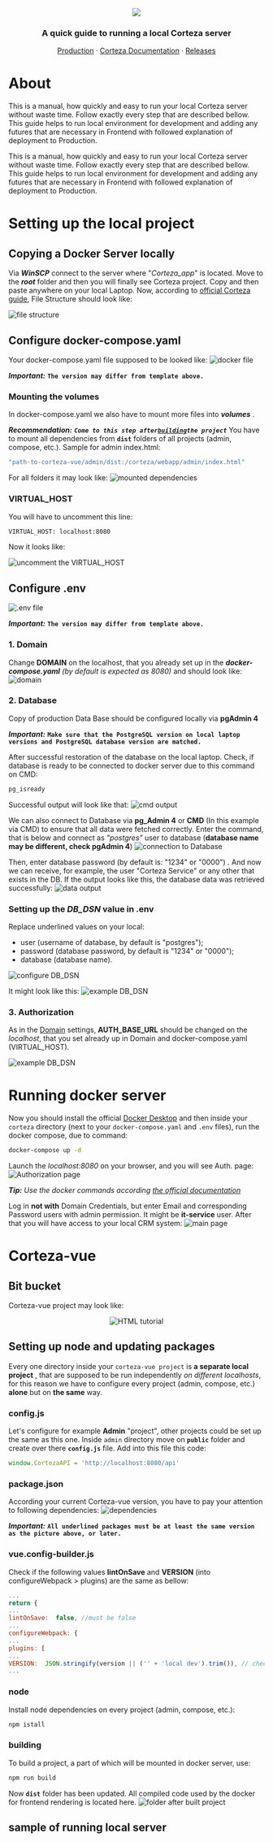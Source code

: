 <p align="center">
  <img src="https://i.postimg.cc/FKfmF4fQ/inteco.png" />
</p>
<h3  align="center">A quick guide to running a local Corteza server</h3>
<p align="center">
<a  href="https://devccrm.inteco.at/auth/login">Production</a>
&middot;
<a  href="https://docs.cortezaproject.org/corteza-docs/2023.9/devops-guide/index.html">Corteza Documentation</a>
&middot;
<a  href="https://releases.cortezaproject.org/files/">Releases</a>
</p>



# About

This is a manual, how quickly and easy to run your local Corteza server without waste time. Follow exactly every step that are described bellow. This guide helps to run local environment for development and adding any futures that are necessary in Frontend with followed explanation of deployment to Production.


This is a manual, how quickly and easy to run your local Corteza server without waste time. Follow exactly every step that are described bellow. This guide helps to run  local environment for development and adding any futures that are necessary in Frontend with followed explanation of deployment to Production.


# Setting up the local project

##  Copying a Docker Server locally 

Via ***WinSCP***  connect to the server where "*Corteza_app*" is located. 
Move to the ***root*** folder and then you will finally see Corteza project.
Copy and then paste anywhere on your local Laptop. Now, according to 
[official Corteza guide](https://docs.cortezaproject.org/corteza-docs/2024.9/devops-guide/#deploy-offline), File Structure should look like: 

![file structure](https://i.postimg.cc/GpswwxNL/1-file-structure.png)



## Configure docker-compose.yaml

Your docker-compose.yaml file supposed to be looked like: 
![docker file](https://i.postimg.cc/sfJFrXnh/2-docker-file.png)

***Important:***
**`The version may differ from template above.`**

### Mounting the volumes

In docker-compose.yaml we also have to mount more files into ***volumes*** . 

***Recommendation:***
***`Come to this step after`<a  href="#building">`building`</a>`the project`***
You have to mount all dependencies from **`dist`** folders of all projects (admin, compose, etc.). 
Sample for admin index.html:
```bash
"path-to-corteza-vue/admin/dist:/corteza/webapp/admin/index.html"
```
For all folders it may look like:
![mounted dependencies](https://i.postimg.cc/9MFMYS08/17-docker-compose-should-be-3.png)

### VIRTUAL_HOST

You will have to uncomment this line:
```bash
VIRTUAL_HOST: localhost:8080
```

Now it looks like:

![uncomment the VIRTUAL_HOST](https://i.postimg.cc/fRJ1mvMc/3-docker-uncomment.png)

## Configure .env

![.env file](https://i.postimg.cc/HLMKPscj/4-env-file.png)

***Important:***
**`The version may differ from template above.`**

### 1. Domain

Change **DOMAIN** on the localhost, that you already set up in the ***docker-compose.yaml*** 
 *(by default is expected as 8080)* and should look like: 
![domain](https://i.postimg.cc/RFQY4sTB/5-domain.png)

### 2. Database

Copy of production Data Base should be configured locally via **pgAdmin 4**

***Important:***
**`Make sure that the PostgreSQL version on local laptop versions and PostgreSQL database version are matched.`**

After successful restoration of the database on the local laptop. 
Check, if database is ready to be connected to docker server due to this command on CMD: 
```bash
pg_isready   
```
Successful output will look like that: 
![cmd output](https://i.postimg.cc/rsfYtDbZ/6-cmd-output.png)

We can also connect to Database via **pg_Admin 4** or **CMD** (In this example via CMD) to ensure that all data were fetched correctly.
Enter the command, that is below and connect as *"postgres"* user to database (**database name may be different, check pgAdmin 4**)
![connection to Database](https://i.postimg.cc/3x4bdJZ9/7-connection-to-DB.png)

Then, enter database password (by default is: "1234" or "0000") .
And now we can receive, for example, the user "Corteza Service" or any other that exists in the DB.
If the output looks like this, the database data was retrieved successfully:
![data output](https://i.postimg.cc/B6shY5fw/8-data-output.png)

### Setting up the *DB_DSN* value in .env

Replace underlined values on your local:
 - user (username of database, by default is "postgres");
 - password (database password, by default is "1234" or "0000");
 - database (database name).
  
![ configure DB_DSN ](https://i.postimg.cc/HnvBkfcf/9-configure-connection-to-DB.png)

It might look like this: 
![ example DB_DSN ](https://i.postimg.cc/k41xQWJS/10-exemple-DB-DSN.png)

### 3. Authorization

As in the <a  href="#1-domain">Domain</a>  settings, **AUTH_BASE_URL** should be changed on the *localhost*, that you set already up in Domain and docker-compose.yaml (VIRTUAL_HOST).

![ example DB_DSN ](https://i.postimg.cc/L5GL7RZ6/11-auth-value.png)

# Running docker server

Now you should install the official [Docker Desktop](https://docs.docker.com/desktop/setup/install/windows-install/) and then inside your `corteza` directory (next to your `docker-compose.yaml` and `.env` files), run the docker compose, due to command: 
```bash	
docker-compose up -d
```
Launch the *localhost:8080* on your browser, and you will see Auth. page: 
![ Authorization page ](https://i.postimg.cc/vH6Wn1p1/12-auth-screen.png)

***Tip:***
*Use the docker commands according [the official documentation](https://docs.docker.com/reference/cli/docker/compose/)*

Log in **not with** Domain Credentials, but enter Email and corresponding Password users with admin permission. It might be **it-service** user.
After that you will have access to your local CRM system:
![ main page ](https://i.postimg.cc/8cfrL3n8/13-crm-main-page.png)

# Corteza-vue

## Bit bucket

Corteza-vue project may look like: 
<p align="center">
<img src="https://i.postimg.cc/52NLRHZ2/14-structure-vue-corteza.png" alt="HTML tutorial">  
</p>

## Setting up node and updating packages 

Every one directory inside your `corteza-vue project` is **a separate local project** , that are supposed to be run independently  *on different localhosts*, for this reason we have to configure every project (admin, compose, etc.) **alone** but on **the same** way.	

### config.js

Let's configure for example **Admin** "project", other projects could be set up the same as this one. Inside `admin` directory move on **`public`** folder and create over there  **`config.js`** file.  Add into this file this code: 
```javascript
window.CortezaAPI = 'http://localhost:8080/api'
```
### package.json

According your current Corteza-vue version, you have to pay your attention to 
following dependencies:
![ dependencies ](https://i.postimg.cc/C5wMv8zh/15-dependencies.png)

***Important:***
**`All underlined packages must be at least the same version as the picture above, or later.`**

### vue.config-builder.js

Check if the following values **lintOnSave** and **VERSION** (into configureWebpack > plugins) are the same as bellow: 
```javascript
...
return {
...
lintOnSave:  false, //must be false
...
configureWebpack: {
...
plugins: [
...
VERSION:  JSON.stringify(version || ('' + 'local dev').trim()), // check this value as well
...
```

### node

Install node dependencies on every project (admin, compose, etc.):
```bash	
npm istall
```

### building 

To build a project, a part of which will be mounted in docker server, use: 
```bash	
npm run build
```
Now **`dist`** folder has been updated. All compiled code used by the docker for frontend rendering is located here.
![ folder after built project](https://i.postimg.cc/C5XWdZ9C/16-after-building.png)



## sample of running local server

